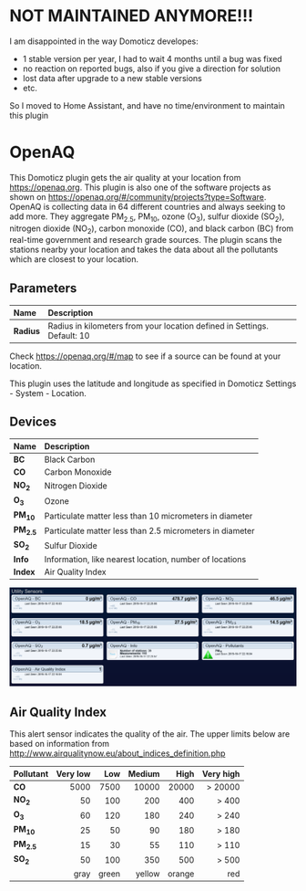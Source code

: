 # NOT MAINTAINED ANYMORE!!!
I am disappointed in the way Domoticz developes: 
* 1 stable version per year, I had to wait 4 months until a bug was fixed
* no reaction on reported bugs, also if you give a direction for solution
* lost data after upgrade to a new stable versions
* etc.

So I moved to Home Assistant, and have no time/environment to maintain this plugin

# OpenAQ
This Domoticz plugin gets the air quality at your location from https://openaq.org. This plugin is also one of the software projects as shown on https://openaq.org/#/community/projects?type=Software.
OpenAQ is collecting data in 64 different countries and always seeking to add more. They aggregate PM<sub>2.5</sub>, PM<sub>10</sub>, ozone (O<sub>3</sub>), sulfur dioxide (SO<sub>2</sub>), nitrogen dioxide (NO<sub>2</sub>), carbon monoxide (CO), and black carbon (BC) from real-time government and research grade sources.
The plugin scans the stations nearby your location and takes the data about all the pollutants which are closest to your location.

## Parameters
| Name       | Description                                                              |
| :---       | :---                                                                     |
| **Radius** | Radius in kilometers from your location defined in Settings. Default: 10 |

Check https://openaq.org/#/map to see if a source can be found at your location.

This plugin uses the latitude and longitude as specified in Domoticz Settings - System - Location.

## Devices
| Name                 | Description                                              |
| :---                 | :---                                                     |
| **BC**               | Black Carbon                                             |
| **CO**               | Carbon Monoxide                                          |
| **NO<sub>2</sub>**   | Nitrogen Dioxide                                         |
| **O<sub>3</sub>**    | Ozone                                                    |
| **PM<sub>10</sub>**  | Particulate matter less than 10 micrometers in diameter  |
| **PM<sub>2.5</sub>** | Particulate matter less than 2.5 micrometers in diameter |
| **SO<sub>2</sub>**   | Sulfur Dioxide                                           |
| **Info**             | Information, like nearest location, number of locations  |
| **Index**            | Air Quality Index                                        |

![OpenAQ](./images/Knipsel.PNG)

## Air Quality Index
This alert sensor indicates the quality of the air. The upper limits below are based on information from http://www.airqualitynow.eu/about_indices_definition.php

| Pollutant            | Very low |     Low  |    Medium |     High | Very high |
| :---                 |     ---: |     ---: |      ---: |     ---: |      ---: |
| **CO**               |     5000 |     7500 |     10000 |    20000 |   > 20000 |
| **NO<sub>2</sub>**   |       50 |      100 |       200 |      400 |     > 400 |
| **O<sub>3</sub>**    |       60 |      120 |       180 |      240 |     > 240 |
| **PM<sub>10</sub>**  |       25 |       50 |        90 |      180 |     > 180 |
| **PM<sub>2.5</sub>** |       15 |       30 |        55 |      110 |     > 110 |
| **SO<sub>2</sub>**   |       50 |      100 |       350 |      500 |     > 500 |
|                      |     gray |    green |    yellow |   orange |       red |
